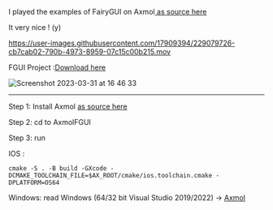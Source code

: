 
I played the examples of FairyGUI on Axmol[ as source here ](https://github.com/fairygui/FairyGUI-cocos2dx)

It very nice ! (y)

https://user-images.githubusercontent.com/17909394/229079726-cb7cab02-790b-4973-8959-07c15c00b215.mov


FGUI Project :[Download here](https://github.com/fairygui/FairyGUI-cocos2dx/tree/master/Examples/UIProject)

![Screenshot 2023-03-31 at 16 46 33](https://user-images.githubusercontent.com/17909394/229086860-f47a69e1-67bc-4cfd-8da2-1fd5b6851169.png)

---------------------------------------------------------------

Step 1: Install Axmol [ as source here](https://github.com/axmolengine/axmol)

Step 2: cd to AxmolFGUI

Step 3: run 


IOS : 

`
cmake -S . -B build -GXcode -DCMAKE_TOOLCHAIN_FILE=$AX_ROOT/cmake/ios.toolchain.cmake -DPLATFORM=OS64
`

Windows: read Windows (64/32 bit Visual Studio 2019/2022) -> [Axmol](https://github.com/axmolengine/axmol)
 
